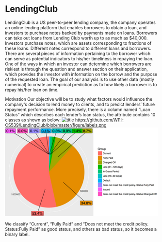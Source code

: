 # LendingClub
LendingClub is a US peer-to-peer lending company, the company operates an online lending platform that enables borrowers to obtain a loan, and investors to purchase notes backed by payments made on loans. Borrowers can take out loans from Lending Club worth up to as much as $40,000. Investors purchase notes, which are assets corresponding to fractions of these loans. Different notes correspond to different loans and borrowers. There are several pieces of information pertaining to the borrower which can serve as potential indicators to his/her timeliness in repaying the loan. One of the ways in which an investor can determine which borrowers are riskiest is through the question and answer section on their application, which provides the investor with information on the borrow and the purpose of the requested loan. The goal of our analysis is to use other data (mostly numerical) to create an empirical prediction as to how likely a borrower is to repay his/her loan on time.

Motivation
Our objective will be to study what factors would influence the company's decision to lend money to clients, and to predict lenders’ future repayment performance. More precisely, there is a column named “Loan Status” which describes each lender’s loan status, the attribute contains 10 classes as shown as below:
![title](https://github.com/WPI-CS539/LendingClub/tree/master/figure/labels.png)
https://github.com/WPI-CS539/LendingClub/blob/master/figure/labels.png
<img src="https://github.com/WPI-CS539/LendingClub/blob/master/figure/labels.png" alt="hi" class="inline"/>

We classify “Current”, “Fully Paid” and “Does not meet the credit policy. Status:Fully Paid” as good status, and others as bad status, so it becomes a binary label.


